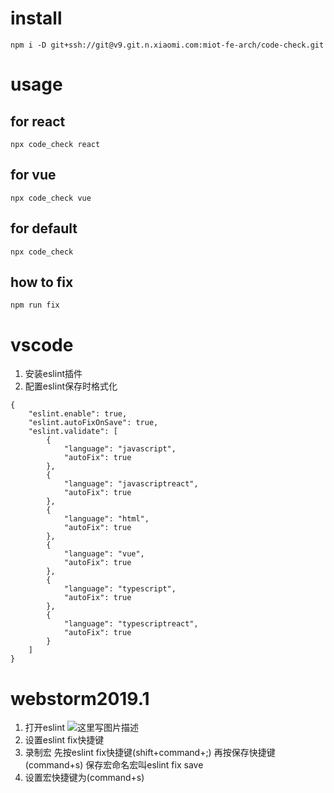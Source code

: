 # install
```
npm i -D git+ssh://git@v9.git.n.xiaomi.com:miot-fe-arch/code-check.git
```

# usage
## for react
```
npx code_check react
```
## for vue
```
npx code_check vue
```
## for default
```
npx code_check
```

## how to fix
```
npm run fix
```

# vscode
1. 安装eslint插件
2. 配置eslint保存时格式化
```
{
    "eslint.enable": true,
    "eslint.autoFixOnSave": true,
    "eslint.validate": [
        {
            "language": "javascript",
            "autoFix": true
        },
        {
            "language": "javascriptreact",
            "autoFix": true
        },
        {
            "language": "html",
            "autoFix": true
        },
        {
            "language": "vue",
            "autoFix": true
        },
        {
            "language": "typescript",
            "autoFix": true
        },
        {
            "language": "typescriptreact",
            "autoFix": true
        }
    ]
}
```
# webstorm2019.1
1. 打开eslint
![这里写图片描述](http://...)
2. 设置eslint fix快捷键
3. 录制宏 先按eslint fix快捷键(shift+command+;) 再按保存快捷键(command+s) 保存宏命名宏叫eslint fix save
4. 设置宏快捷键为(command+s)

